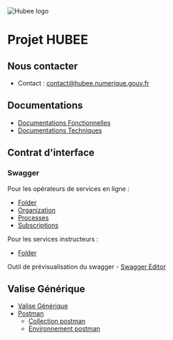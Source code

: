 ![Hubee logo](https://apirecettenhube.imfr.cgi.com/authenticationendpoint/images/logo_hubee.png)





# Projet HUBEE

## Nous contacter
- Contact : contact@hubee.numerique.gouv.fr

## Documentations
- [Documentations Fonctionnelles](https://github.com/dinum-HubEE/Documentations/tree/main/Documentations%20Fonctionnelles)
- [Documentations Techniques](https://github.com/dinum-HubEE/Documentations/tree/main/Documentations%20Techniques)

## Contrat d'interface
  
### Swagger
Pour les opérateurs de services en ligne :
- [Folder](https://github.com/dinum-HubEE/Documentations/tree/main/Documentations%20Techniques/Swagger)
- [Organization](https://github.com/dinum-HubEE/Documentations/tree/main/Documentations%20Techniques/Swagger)
- [Processes](https://github.com/dinum-HubEE/Documentations/tree/main/Documentations%20Techniques/Swagger)
- [Subscriptions](https://github.com/dinum-HubEE/Documentations/tree/main/Documentations%20Techniques/Swagger)

Pour les services instructeurs :
- [Folder](https://github.com/dinum-HubEE/Documentations/tree/main/Documentations%20Techniques/Swagger)

Outil de prévisualisation du swagger - [Swagger Editor](https://editor.swagger.io/)

## Valise Générique

- [Valise Générique](https://github.com/dinum-HubEE/Documentations/tree/main/Documentations%20Techniques/valise_g%C3%A9n%C3%A9rique)
- [Postman](https://www.postman.com/downloads/)
	- [Collection postman](https://github.com/dinum-HubEE/Documentations/tree/main/Documentations%20Techniques/valise_g%C3%A9n%C3%A9rique/COLLECTION)
	- [Environnement postman](https://github.com/dinum-HubEE/Documentations/tree/main/Documentations%20Techniques/valise_g%C3%A9n%C3%A9rique/ENVIRONNEMENT)
